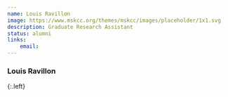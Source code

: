 ```yaml
---
name: Louis Ravillon
image: https://www.mskcc.org/themes/mskcc/images/placeholder/1x1.svg
description: Graduate Research Assistant
status: alumni
links:
    email: 
---
```


### Louis Ravillon
{:.left}

  
        